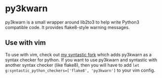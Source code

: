 # py3kwarn

py3kwarn is a small wrapper around lib2to3 to help write Python3 compatible
code. It provides flake8-style warning messages.

## Use with vim

To use with vim, check out [my syntastic fork][my-fork]
which adds py3kwarn as a syntax checker for python. If you want to use py3kwarn
and syntastic with another syntax checker (like flake8), then you will have to
add `let g:syntastic_python_checkers=['flake8', 'py3kwarn']` to your vim
config.

[my-fork]: https://github.com/liamcurry/syntastic/tree/py3kwarn
